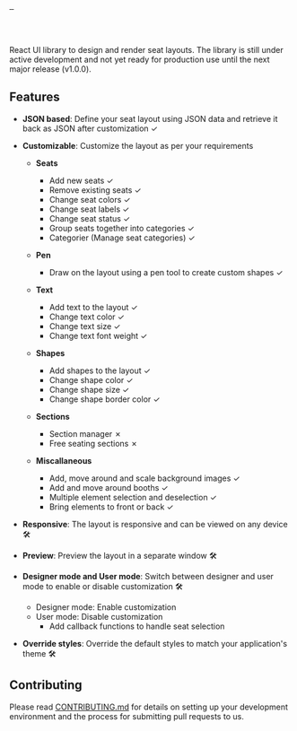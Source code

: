 <br/>

<a aria-label="License" href="https://github.com/mezh-hq/react-seat-toolkit/blob/main/LICENSE">
  <img alt="" src="https://img.shields.io/badge/License-MIT-yellow.svg">
</a>
<a aria-label="CI Release" href="https://github.com/mezh-hq/react-seat-toolkit/actions/workflows/release.yml">
  <img alt="" src="https://github.com/mezh-hq/react-seat-toolkit/actions/workflows/release.yml/badge.svg">
</a>
<a aria-label="CI Release" href="https://github.com/mezh-hq/react-seat-toolkit/actions/workflows/prerelease.yml">
  <img alt="" src="https://github.com/mezh-hq/react-seat-toolkit/actions/workflows/prerelease.yml/badge.svg">
</a>
 
<br/> <br/>

React UI library to design and render seat layouts. The library is still under active development and not yet ready for production use until the next major release (v1.0.0).

## Features

- **JSON based**: Define your seat layout using JSON data and retrieve it back as JSON after customization ✓

- **Customizable**: Customize the layout as per your requirements

    - **Seats**
      - Add new seats ✓
      - Remove existing seats ✓
      - Change seat colors ✓
      - Change seat labels ✓
      - Change seat status ✓
      - Group seats together into categories ✓
      - Categorier (Manage seat categories) ✓

    - **Pen**
      - Draw on the layout using a pen tool to create custom shapes ✓

    - **Text**
      - Add text to the layout ✓
      - Change text color ✓
      - Change text size ✓
      - Change text font weight ✓

    - **Shapes**
      - Add shapes to the layout ✓
      - Change shape color ✓
      - Change shape size ✓
      - Change shape border color ✓

    - **Sections**
      - Section manager ✗
      - Free seating sections ✗

    - **Miscallaneous**
      - Add, move around and scale background images ✓
      - Add and move around booths ✓
      - Multiple element selection and deselection ✓
      - Bring elements to front or back ✓

- **Responsive**: The layout is responsive and can be viewed on any device 🛠️

- **Preview**: Preview the layout in a separate window 🛠️

- **Designer mode and User mode**: Switch between designer and user mode to enable or disable customization 🛠️
  - Designer mode: Enable customization
  - User mode: Disable customization 
      - Add callback functions to handle seat selection

- **Override styles**: Override the default styles to match your application's theme 🛠️

## Contributing

Please read [CONTRIBUTING.md](https://github.com/mezh-hq/react-seat-toolkit/blob/main/CONTRIBUTING.md) for details on setting up your development environment and the process for submitting pull requests to us.
